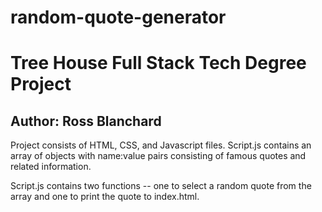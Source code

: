# random-quote-generator
# Tree House Full Stack Tech Degree Project

## Author: Ross Blanchard

Project consists of HTML, CSS, and Javascript files.
Script.js contains an array of objects with name:value pairs consisting of
famous quotes and related information.

Script.js contains two functions -- one to select a random quote from the array and one to
print the quote to index.html.

